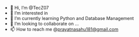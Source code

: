 - 👋 Hi, I’m @TecZ07
- 👀 I’m interested in 
- 🌱 I’m currently learning Python and Database Management 
- 💞️ I’m looking to collaborate on ...
- 📫 How to reach me @prayatnasahu181@gmail.com

<!---
TecZ07/TecZ07 is a ✨ special ✨ repository because its `README.md` (this file) appears on your GitHub profile.
You can click the Preview link to take a look at your changes.
--->
